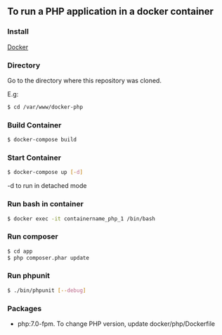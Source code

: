 To run a PHP application in a docker container
---
### Install
[Docker](https://www.docker.com/products/docker)

### Directory
Go to the directory where this repository was cloned.

E.g:
```bash
$ cd /var/www/docker-php
```

### Build Container
```bash
$ docker-compose build
```
### Start Container
```bash
$ docker-compose up [-d]
```
-d to run in detached mode

### Run bash in container
```bash
$ docker exec -it containername_php_1 /bin/bash
```
### Run composer
```bash
$ cd app
$ php composer.phar update
```
### Run phpunit
```bash
$ ./bin/phpunit [--debug]
```

### Packages
- php:7.0-fpm. To change PHP version, update docker/php/Dockerfile
